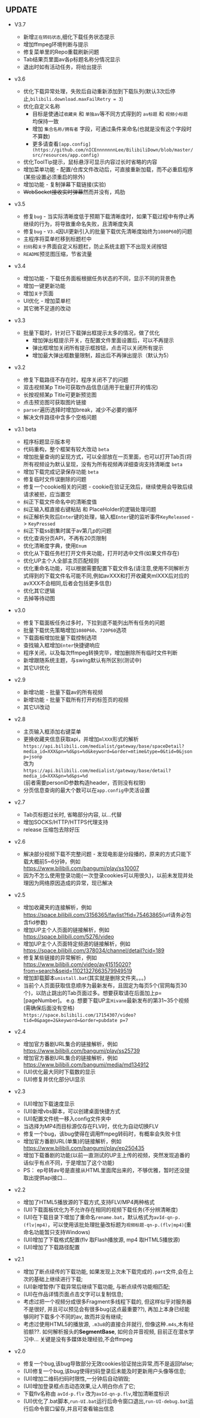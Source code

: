 ## UPDATE  
* V3.7
    * 新增`正在转码状态`,细化下载任务状态提示  
    * 增加ffmpeg环境判断与提示  
    * 修复菜单里的Repo重载刷新问题  
    * Tab结果页里面av各p标题名称分情况显示  
    * 退出时如有活动任务，将给出提示
* v3.6
    * 优化下载异常处理，失败后自动重新添加到下载队列(默认3次后停止,`bilibili.download.maxFailRetry = 3`)
    * 优化自定义名称
        * 目标是使通过`收藏夹` 和 `单独av`等不同方式得到的 `av标题` 和 `视频小标题` 均保持一致
        * 增加 `集合名称/拥有者` 字段，可通过条件来命名(也就是没有这个字段时不算数)
        * 更多请查看`[app.config](https://github.com/nICEnnnnnnnLee/BilibiliDown/blob/master/src/resources/app.config)`
    * 优化ToolTip提示，鼠标悬浮可显示内容过长时省略的内容
    * 增加菜单功能 - 配置/仓库文件改动后，可直接重新加载，而不必重启程序(某些设置必须重启的除外)
    * 增加功能 - 复制弹幕下载链接(实验)
    * ~~WebSocket接收实时弹幕~~然而并没有，鸡肋
* v3.5
    * 修复`bug` - 当实际清晰度低于预期下载清晰度时，如果下载过程中有停止再继续的行为，将导致重命名失败，且清晰度失真
    * 修复`bug` - `V3.4`因UI更新引入的批量下载优先清晰度始终为`1080P60`的问题
    * 主程序将菜单栏移到标题栏中
    * `扫码`和`关于`界面自定义标题栏，防止系统主题下不出现关闭按钮
    * `README`预览图压缩，节省流量
* v3.4
    * 增加功能 - 下载任务面板根据任务状态的不同，显示不同的背景色
    * 增加一键更新功能
    * 增加`关于`页面
    * UI优化 - 增加菜单栏
    * 其它微不足道的改动
* v3.3
    * 批量下载时，针对已下载弹出框提示太多的情况，做了优化
         *  增加弹出框提示开关，在配置文件里面设置后，可以不再提示
         *  弹出框增加关闭所有提示框按钮，点击可以关闭所有提示
         *  增加最大弹出框数量限制，超出后不再弹出提示（默认为5）
* v3.2
    * 修复下载路径不存在时，程序关闭不了的问题
    * 双击视频某p Title可获取作品信息(适用于批量打开的情况)
    * 长按视频某p Title可更新预览图
    * 点击预览图可获取图片链接
    * `parser`遍历选择时增加break，减少不必要的循环  
    * 解决文件路径中含多个空格问题
* v3.1 beta
    * 程序标题显示版本号
    * 代码重构，整个框架有较大改动  `beta`
    * 增加批量查询的呈现方式，可以全部放在一页里面，也可以打开Tab页(将所有视频设为默认呈现，没有为所有视频再详细查询支持清晰度  `beta`
    * 增加下载完成记录保存功能 `beta`
    * 修复临时文件误删除的问题 
    * 修复一个cookie相关的问题 - cookie在验证无效后，继续使用会导致后续请求被拒，应当置空
    * 纠正下载文件命名中的清晰度值  
    * 纠正输入框直接右键粘贴 和 PlaceHolder的逻辑处理问题  
    * 纠正解析失败后`Enter`键的处理，输入框`Enter`键的监听事件`KeyReleased` -> `KeyPressed` 
    * 纠正下载ss剧集时属于av第几p的问题 
    * 优化查询分页API，不再有20页限制    
    * 优化清晰度字典，使用`Enum`
    * 优化从下载任务栏打开文件夹功能，打开时选中文件(如果文件存在)
    * 优化UP主个人全部主页匹配规则
    * 优化重命名功能，可以根据需要配置下载文件名(请注意,使用不同解析方式得到的下载文件名可能不同,例如avXXX和打开收藏夹mlXXX后对应的avXXX不会相同,后者会包括更多信息)
    * 优化其它逻辑
    * 去掉等待动图
    
* v3.0
    * 修复下载面板任务过多时，下拉到底不能列出所有任务的问题  
    * 批量下载优先策略增加```1080P60```、```720P60```选项  
    * 下载面板增加批量下载控制选项 
    * 查找输入框增加`Enter`快捷键响应  
    * 程序关闭，以及每次ffmpeg转换完毕，增加删除所有临时文件判断
    * 新增跟随系统主题，与swing默认有所区别(测试中)    
    * 其它UI优化  
* v2.9
    * 新增功能 - 批量下载av的所有视频  
    * 新增功能 - 批量下载所有打开的标签页的视频  
    * 其它UI改动  
* v2.8
    * 主页输入框添加右键菜单  
    * 更换收藏夹信息获取api，并增加```mlXXX```形式的解析   
    ```https://api.bilibili.com/medialist/gateway/base/spaceDetail?media_id=XXX&pn=%d&ps=%d&keyword=&order=mtime&type=0&tid=0&jsonp=jsonp```  
    改为  
    ```https://api.bilibili.com/medialist/gateway/base/detail?media_id=XXX&pn=%d&ps=%d```  
    (前者需要personID参数构造header，否则没有权限)
    * 分页信息查询的最大个数可以在```app.config```中灵活设置
* v2.7
    * Tab页标题过长时, 省略部分内容, 以...代替  
    * 增加SOCKS/HTTP/HTTPS代理支持   
    * release 压缩包去除好压    
* v2.6  
    * 解决部分视频下载不完整问题 - 发现电影是分段播的，原来的方式只能下载大概前5~6分钟，例如<https://www.bilibili.com/bangumi/play/ss10007>
    * 因为不怎么使用登录功能(一次登录cookies可以用很久)，以前未发现并处理因为网络原因造成的异常，现已解决
* v2.5  
    * 增加收藏夹的连接解析，例如<https://space.bilibili.com/3156365/favlist?fid=75463865>(url请务必包含fid参数)
    * 增加UP主个人页面的链接解析，例如<https://space.bilibili.com/5276/video> 
    * 增加UP主个人页面特定频道的链接解析，例如<https://space.bilibili.com/378034/channel/detail?cid=189>     
    * 修复某些链接的异常解析，例如<https://www.bilibili.com/video/av41515020?from=search&seid=11021327663579949519>
    * 增加卸载脚本```unistall.bat```(其实就是删除文件夹。。。)
    * 当前个人页面获取信息顺序为最新发布，且固定为每页5个(官网每页30个)，以防止跳出的Tab页面过多。想要获取请在后面加上p=[pageNumber]。
    e.g. 想要下载UP主```Hivane```最新发布的第31~35个视频(需确保后面没有空格)    
    ```https://space.bilibili.com/17154307/video?tid=0&page=2&keyword=&order=pubdate p=7```
* v2.4  
    * 增加官方番剧URL集合的链接解析，例如<https://www.bilibili.com/bangumi/play/ss25739> 
    * 增加官方番剧URL集合的链接解析，例如<https://www.bilibili.com/bangumi/media/md134912>     
    * (UI)优化最大同时下载数的显示
    * (UI)修复并优化部分UI显示
* v2.3 
    * (UI)增加下载速度显示   
    * (UI)新增vbs脚本，可以创建桌面快捷方式  
    * (UI)配置文件统一移入config文件夹中
    * 当选择为MP4而目标源仅存在FLV时，优化为自动切换FLV  
    * 修复一个bug，该bug使得在调用ffmpeg转码时，有概率会失败卡住  
    * 增加官方番剧URL(单集)的链接解析，例如<https://www.bilibili.com/bangumi/play/ep250435>  
    * 增加下载番剧的功能(以前一直测试的UP主上传的视频，突然发现追番的话似乎有点不同，于是增加了这个功能)       
    * PS： ep号转av号是直接从HTML里面爬出来的，不够优雅，暂时还没提取出提供api接口...
* v2.2 
    * 增加了HTML5播放源的下载方式,支持FLV/MP4两种格式 
    * (UI)下载面板优化为不允许存在相同的视频下载任务(不分辨清晰度)
    * (UI)在下载目录下增加了重命名```rename.bat```，默认格式为```avId-qn-p.(flv|mp4)```，可以使用该批处理批量改标题为```视频标题-qn-p.(flv|mp4)```(重命名功能暂只支持Windows)
    * (UI)增加了下载格式配置(flv 取Flash播放源, mp4 取HTML5播放源)
    * (UI)增加了下载路径配置
* v2.1 
    * 增加了断点续传的下载功能, 如果发现上次未下载完成的```.part```文件,会在上次的基础上继续进行下载;
    * (UI)新增暂停/下载异常后继续下载功能, 与断点续传功能相匹配;
    * (UI)在作品详情页面点击文字可以复制信息;
    * 考虑过把一个视频分成很多Fragment多线程下载的, 但这样似乎对服务器不是很好, 并且可以预见会有很多bug(这点最重要??), 再加上本身已经能够同时下载多个不同的av, 故而并没有继续;
    * 考虑过使用HTML5的播放源, ```.m3u8```的直接合并就行, 但像这种```.m4s```,木有经验额??. 如何解析报头的**SegmentBase**, 如何合并音视频, 目前正在潜水学习中... 关键是没有多媒体处理经验,不会ffmpeg
    
* v2.0 
    * 修复一个bug,该bug导致部分无效cookies验证抛出异常,而不是返回false;
    * (UI)修复一个bug,该bug使得扫码登录后未能及时更新用户头像等信息;
    * (UI)增加二维码扫码时限性,一分钟后自动销毁;
    * (UI)增加登录框点击动态效果,让人明白你点了它;
    * 下载flv名称由 ```avId-p.flv``` 改为```avId-qn-p.flv```,增加清晰度标识
    * (UI)优化了.bat脚本,```run-UI.bat```运行后命令窗口退出,```run-UI-debug.bat```运行后命令窗口留存,并且可查看输出信息